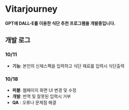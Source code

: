 # Vitarjourney

**GPT에 DALL-E를 이용한 식단 추천 프로그램을 개발중입니다.**

## 개발 로그

### 10/11
- **기능**: 본인의 신체스펙을 입력하고 식단 재료를 입력시 식단출력

### 10/18
- **퍼블**: 웹페이지 화면 UI 변경 및 수정
- **개발**: 번역 및 잘못된 입력시 거부
- **QA** : 오류나 문제점 해결
